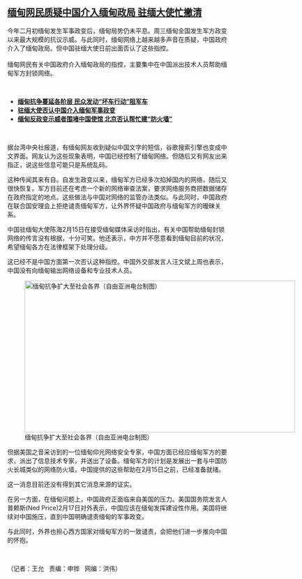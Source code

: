 <!--1613593663000-->
[缅甸网民质疑中国介入缅甸政局   驻缅大使忙撇清](https://www.rfa.org/mandarin/yataibaodao/junshiwaijiao/wy-02172021103948.html)
------

<p></p><p>今年二月初缅甸发生军事政变后，缅甸局势仍未平息。周三缅甸全国发生军方政变以来最大规模的抗议示威。与此同时，缅甸网络上越来越多声音在质疑，中国政府介入了缅甸政局。但中国驻缅大使日前出面否认了这些指控。<br/><br/><span>缅甸网民有关中国政府介入缅甸政局的指控</span>，主要集中在中国派出技术人员帮助缅甸军方封锁网络。</p><p><br/></p><ul><li><a href="https://www.rfa.org/mandarin/Xinwen/wul0217e-02172021064645.html"><strong>缅甸抗争蔓延各阶层 民众发动“坏车行动”阻军车</strong></a></li><li><strong><a href="https://www.rfa.org/mandarin/Xinwen/4-02162021100956.html">驻缅大使否认中国介入缅甸军事政变</a></strong></li><li><strong><a href="https://www.rfa.org/mandarin/Xinwen/8-02122021112218.html">缅甸反政变示威者围堵中国使馆 北京否认帮忙建“防火墙”</a></strong></li></ul><p><br/></p><p><span>据台湾中央社报道，有缅甸网友收到疑似中国文字的短信，谷歌搜索引擎也变成中文界面。网友认为这些现象表明，中国已经控制了缅甸网络。但随后又有网友出来指正，说这些信息可能只是系统乱码。</span></p><p><span>这种传闻其来有自。自发生政变以来，缅甸军方已经多次掐掉国内的网络，随后又很快恢复。军方目前还在考虑一个新的网络审查法案，要求网络服务商把数据储存在政府指定的地点。这些做法与中国对网络的监管办法类似。与此同时，中国政府在联合国安理会上拒绝谴责缅甸军方，让外界怀疑中国政府与缅甸军方的暧昧关系。</span></p><p><span>中国驻缅甸大使陈海</span>2月15日在接受缅甸媒体采访时指出，有关中国帮助缅甸封锁网络的传言没有根据，十分可笑。他还表示，中方并不愿意看到缅甸目前的状况，希望缅甸各方在法律框架下处理分歧。</p><p><span>这已经不是中国方面第一次否认这种指控。中国外交部发言人汪文斌上周也表示，中国没有向缅甸输出网络设备和专业技术人员。</span></p><p><span><figure class="image-richtext image-inline captioned" style="width:620px;"><img alt="缅甸抗争扩大至社会各界（自由亚洲电台制图）" height="348" src="https://www.rfa.org/mandarin/yataibaodao/junshiwaijiao/wy-02172021103948.html/wy0217.jpg/@@images/5c887d41-2214-48a3-939f-dc0f6ee84948.jpeg" title="wy0217.jpg" width="620"/><figcaption class="image-caption">缅甸抗争扩大至社会各界（自由亚洲电台制图）</figcaption><small></small></figure></span></p><p><span>但据美国之音采访到的一位缅甸仰光网络安全专家，中国方面已经应缅甸军方的要求，派出了信息技术专家，并送出了设备。缅甸军方的计划是发展出一套与中国防火长城类似的网络防火墙，中国提供的这些帮助在</span>2月15日之前，已经准备就绪。</p><p><span>这一消息目前还没有得到其它消息来源的证实。</span></p><p><span>在另一方面，在缅甸问题上，中国政府正面临来自美国的压力。美国国务院发言人普赖斯</span>(Ned Price)2月17日对外表示，中国应该在缅甸发挥建设性作用。美国将继续对中国施压，直到中国明确谴责缅甸的军事政变。</p><p><span>与此同时，外界也担心西方国家对缅甸军方的一致谴责，会把他们进一步推向中国的怀抱。</span></p><p><br/></p><p><span>（记者：王允   责编：申铧   网编：洪伟）</span></p>
